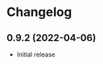 # Changelog

<!--
    Placeholder for the next version (at the beginning of the line):
    ## **WORK IN PROGRESS**
-->
## 0.9.2 (2022-04-06)
* Initial release